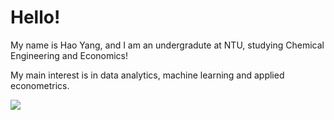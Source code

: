 # Hello!

My name is Hao Yang, and I am an undergradute at NTU, studying Chemical Engineering and Economics!

My main interest is in data analytics, machine learning and applied econometrics.

<img align="center" src="https://github-readme-stats.vercel.app/api/<pin>/?username=<haoyangx2>&theme=<THEME_NAME>" />
